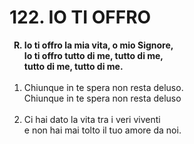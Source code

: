 # 122. IO TI OFFRO

<ol>
	<b><li type="A" value="18">Io ti offro la mia vita, o mio Signore,<br>
		Io ti offro tutto di me, tutto di me,<br>
		tutto di me, tutto di me.</li></b><br>
	<li value="1">Chiunque in te spera non resta deluso.<br>
		Chiunque in te spera non resta deluso</li><br>
	<li>Ci hai dato la vita tra i veri viventi<br>
		e non hai mai tolto il tuo amore da noi.</li><br>
</ol>
